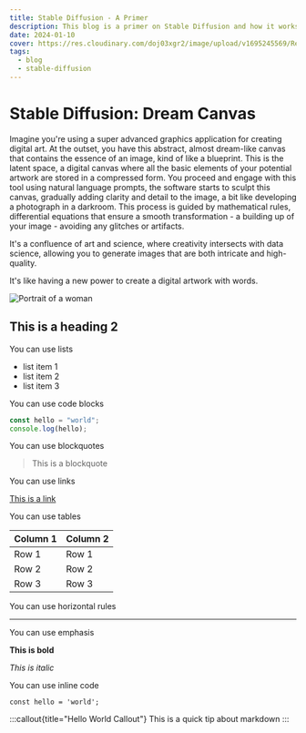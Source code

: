```yaml
---
title: Stable Diffusion - A Primer
description: This blog is a primer on Stable Diffusion and how it works.
date: 2024-01-10
cover: https://res.cloudinary.com/doj03xgr2/image/upload/v1695245569/ReplicatePortal/multi-color-hair-Woman2_ixh5f4.png
tags:
  - blog
  - stable-diffusion
---
```


# Stable Diffusion: Dream Canvas

Imagine you're using a super advanced graphics application for creating digital art. At the outset, you have this abstract, almost dream-like canvas that contains the essence of an image, kind of like a blueprint. This is the latent space, a digital canvas where all the basic elements of your potential artwork are stored in a compressed form. You proceed and engage with this tool using natural language prompts, the software starts to sculpt this canvas, gradually adding clarity and detail to the image, a bit like developing a photograph in a darkroom. This process is guided by mathematical rules, differential equations that ensure a smooth transformation - a building up of your image - avoiding any glitches or artifacts. 

It's a confluence of art and science, where creativity intersects with data science, allowing you to generate images that are both intricate and high-quality. 

It's like having a new power to create a digital artwork with words.

![Portrait of a woman](https://res.cloudinary.com/doj03xgr2/image/upload/v1695245569/ReplicatePortal/multi-color-hair-Woman2_ixh5f4.png)

## This is a heading 2

You can use lists

- list item 1
- list item 2
- list item 3

You can use code blocks

```js
const hello = "world";
console.log(hello);
```

You can use blockquotes

> This is a blockquote

You can use links

[This is a link](https://www.google.com)

You can use tables

| Column 1 | Column 2 |
| -------- | -------- |
| Row 1    | Row 1    |
| Row 2    | Row 2    |
| Row 3    | Row 3    |

You can use horizontal rules

---

You can use emphasis

**This is bold**

_This is italic_

You can use inline code

`const hello = 'world';`

:::callout{title="Hello World Callout"}
This is a quick tip about markdown
:::

